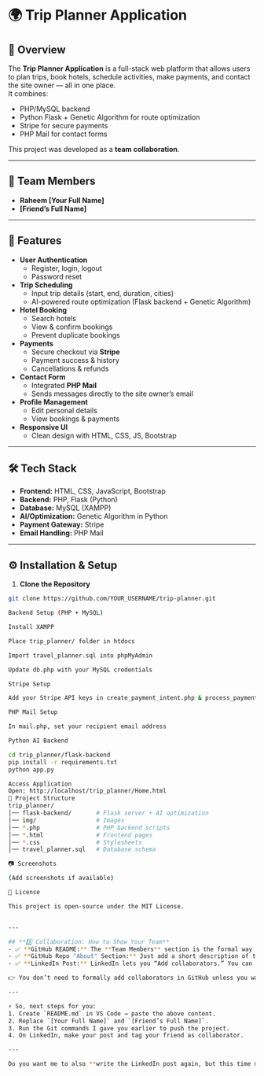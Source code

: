 # 🌍 Trip Planner Application

## 📌 Overview
The **Trip Planner Application** is a full-stack web platform that allows users to plan trips, book hotels, schedule activities, make payments, and contact the site owner — all in one place.  
It combines:
- PHP/MySQL backend
- Python Flask + Genetic Algorithm for route optimization
- Stripe for secure payments
- PHP Mail for contact forms

This project was developed as a **team collaboration**.

---

## 👥 Team Members
- **Raheem [Your Full Name]**  
- **[Friend’s Full Name]**

---

## 🚀 Features
- **User Authentication**
  - Register, login, logout
  - Password reset
- **Trip Scheduling**
  - Input trip details (start, end, duration, cities)
  - AI-powered route optimization (Flask backend + Genetic Algorithm)
- **Hotel Booking**
  - Search hotels
  - View & confirm bookings
  - Prevent duplicate bookings
- **Payments**
  - Secure checkout via **Stripe**
  - Payment success & history
  - Cancellations & refunds
- **Contact Form**
  - Integrated **PHP Mail**
  - Sends messages directly to the site owner’s email
- **Profile Management**
  - Edit personal details
  - View bookings & payments
- **Responsive UI**
  - Clean design with HTML, CSS, JS, Bootstrap

---

## 🛠 Tech Stack
- **Frontend:** HTML, CSS, JavaScript, Bootstrap  
- **Backend:** PHP, Flask (Python)  
- **Database:** MySQL (XAMPP)  
- **AI/Optimization:** Genetic Algorithm in Python  
- **Payment Gateway:** Stripe  
- **Email Handling:** PHP Mail  

---

## ⚙️ Installation & Setup
1. **Clone the Repository**
```bash
git clone https://github.com/YOUR_USERNAME/trip-planner.git

Backend Setup (PHP + MySQL)

Install XAMPP

Place trip_planner/ folder in htdocs

Import travel_planner.sql into phpMyAdmin

Update db.php with your MySQL credentials

Stripe Setup

Add your Stripe API keys in create_payment_intent.php & process_payment.php

PHP Mail Setup

In mail.php, set your recipient email address

Python AI Backend

cd trip_planner/flask-backend
pip install -r requirements.txt
python app.py

Access Application
Open: http://localhost/trip_planner/Home.html
📂 Project Structure
trip_planner/
│── flask-backend/       # Flask server + AI optimization
│── img/                 # Images
│── *.php                # PHP backend scripts
│── *.html               # Frontend pages
│── *.css                # Stylesheets
│── travel_planner.sql   # Database schema

📷 Screenshots

(Add screenshots if available)

📜 License

This project is open-source under the MIT License.


---

## **3️⃣ Collaboration: How to Show Your Team**
- ✅ **GitHub README:** The **Team Members** section is the formal way (you don’t need to do more, recruiters check README).  
- ✅ **GitHub Repo "About" Section:** Just add a short description of the project (not required to list teammates here).  
- ✅ **LinkedIn Post:** LinkedIn lets you “Add collaborators.” You can **tag your teammate** so it appears for both of you. That’s the best and most professional approach.  

👉 You don’t need to formally add collaborators in GitHub unless you want both of you to push code to the repo. For portfolio purposes, **listing names in README + tagging on LinkedIn is enough and formal**.  

---

⚡ So, next steps for you:
1. Create `README.md` in VS Code → paste the above content.  
2. Replace `[Your Full Name]` and `[Friend’s Full Name]`.  
3. Run the Git commands I gave you earlier to push the project.  
4. On LinkedIn, make your post and tag your friend as collaborator.  

---

Do you want me to also **write the LinkedIn post again, but this time mentioning collaboration/teamwork** so you can just copy-paste it?
